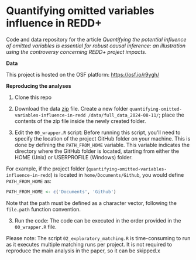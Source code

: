 # Quantifying omitted variables influence in REDD+

Code and data repository for the article *Quantifying the potential influence of omitted variables is essential for robust causal inference: an illustration using the controversy concerning REDD+ project impacts*. 

**Data**

This project is hosted on the OSF platform: https://osf.io/r9ygh/

**Reproducing the analyses**

1. Clone this repo

1. Download the data [zip](https://osf.io/r9ygh/files/osfstorage/680251c8f9c5af4839d5655d) file. Create a new folder `quantifying-omitted-variables-influence-in-redd /data/full_data_2024-08-11/`;  place the contents of the zip file inside the newly created folder.

2. Edit the `00_wrapper.R` script: Before running this script, you'll need to specify the location of the project GitHub folder on your machine. This is done by defining the `PATH_FROM_HOME` variable. This variable indicates the directory where the GitHub folder is located, starting from either the HOME (Unix) or USERPROFILE (Windows) folder.

For example, if the project folder (`quantifying-omitted-variables-influence-in-redd`) is located in `home/Documents/Github`, you would define `PATH_FROM_HOME` as:

```R
PATH_FROM_HOME <- c('Documents', 'Github')
```

Note that the path must be defined as a character vector, following the `file.path` function convention.

3. Run the code: The code can be executed in the order provided in the `00_wrapper.R` file.

Please note: The script `02_exploratory_matching.R` is time-consuming to run as it executes multiple matching runs per project. It is not required to reproduce the main analysis in the paper, so it can be skipped.x
